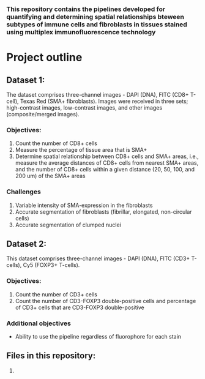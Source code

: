 ### This repository contains the pipelines developed for quantifying and determining spatial relationships bteween subtypes of immune cells and fibroblasts in tissues stained using multiplex immunofluorescence technology

# Project outline

## Dataset 1:
The dataset comprises three-channel images - DAPI (DNA), FITC (CD8+ T-cell), Texas Red (SMA+ fibroblasts). Images were received in three sets; high-contrast images, low-contrast images, and other images (composite/merged images).

### Objectives:
1) Count the number of CD8+ cells
2) Measure the percentage of tissue area that is SMA+
3) Determine spatial relationship between CD8+ cells and SMA+ areas, i.e., measure the average distances of CD8+ cells from nearest SMA+ areas, and the number of CD8+ cells within a given distance (20, 50, 100, and 200 um) of the SMA+ areas

### Challenges
1) Variable intensity of SMA-expression in the fibroblasts
2) Accurate segmentation of fibroblasts (fibrillar, elongated, non-circular cells)
3) Accurate segmentation of clumped nuclei

## Dataset 2:
This dataset comprises three-channel images - DAPI (DNA), FITC (CD3+ T-cells), Cy5 (FOXP3+ T-cells).

### Objectives:
1) Count the number of CD3+ cells
2) Count the number of CD3-FOXP3 double-positive cells and percentage of CD3+ cells that are CD3-FOXP3 double-positive

### Additional objectives
 - Ability to use the pipeline regardless of fluorophore for each stain

## Files in this repository:

1. 